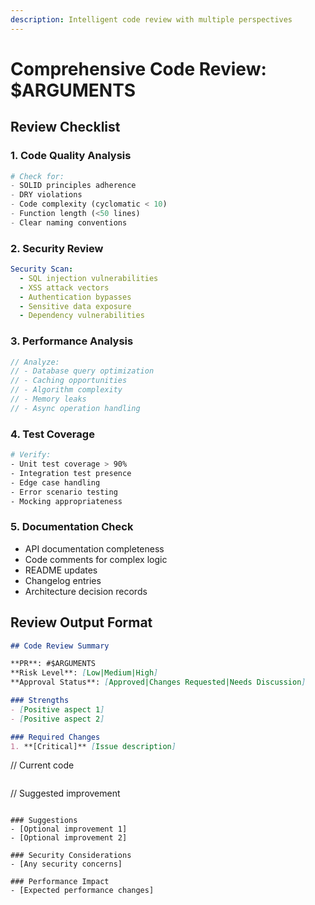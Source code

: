 ```yaml
---
description: Intelligent code review with multiple perspectives
---
```


# Comprehensive Code Review: $ARGUMENTS

## Review Checklist

### 1. Code Quality Analysis
```python
# Check for:
- SOLID principles adherence
- DRY violations
- Code complexity (cyclomatic < 10)
- Function length (<50 lines)
- Clear naming conventions
```

### 2. Security Review
```yaml
Security Scan:
  - SQL injection vulnerabilities
  - XSS attack vectors
  - Authentication bypasses
  - Sensitive data exposure
  - Dependency vulnerabilities
```

### 3. Performance Analysis
```javascript
// Analyze:
// - Database query optimization
// - Caching opportunities
// - Algorithm complexity
// - Memory leaks
// - Async operation handling
```

### 4. Test Coverage
```bash
# Verify:
- Unit test coverage > 90%
- Integration test presence
- Edge case handling
- Error scenario testing
- Mocking appropriateness
```

### 5. Documentation Check
- API documentation completeness
- Code comments for complex logic
- README updates
- Changelog entries
- Architecture decision records

## Review Output Format

```markdown
## Code Review Summary

**PR**: #$ARGUMENTS
**Risk Level**: [Low|Medium|High]
**Approval Status**: [Approved|Changes Requested|Needs Discussion]

### Strengths
- [Positive aspect 1]
- [Positive aspect 2]

### Required Changes
1. **[Critical]** [Issue description]
   ```
   // Current code
   ```
   ```
   // Suggested improvement
   ```

### Suggestions
- [Optional improvement 1]
- [Optional improvement 2]

### Security Considerations
- [Any security concerns]

### Performance Impact
- [Expected performance changes]
```